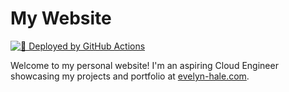 # My Website

[![🚀 Deployed by GitHub Actions](https://github.com/EHale24/my-website/actions/workflows/deploy.yml/badge.svg)](https://github.com/EHale24/my-website/actions)

Welcome to my personal website! I'm an aspiring Cloud Engineer showcasing my projects and portfolio at [evelyn-hale.com](https://www.evelyn-hale.com).
